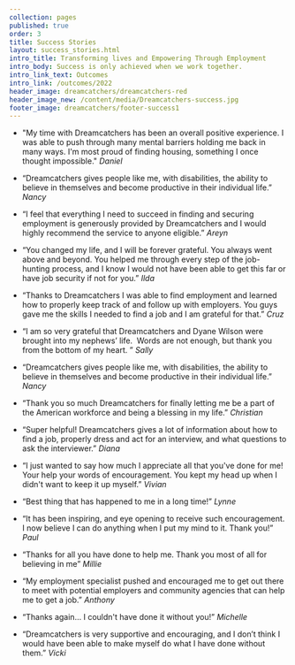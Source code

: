 ```yaml
---
collection: pages
published: true
order: 3
title: Success Stories
layout: success_stories.html
intro_title: Transforming lives and Empowering Through Employment
intro_body: Success is only achieved when we work together.
intro_link_text: Outcomes
intro_link: /outcomes/2022
header_image: dreamcatchers/dreamcatchers-red
header_image_new: /content/media/Dreamcatchers-success.jpg
footer_image: dreamcatchers/footer-success1
---
```

- "My time with Dreamcatchers has been an overall positive experience. I was able to push through many mental barriers holding me back in many ways. I'm most proud of finding housing, something I once thought impossible." _Daniel_

- “Dreamcatchers gives people like me, with disabilities, the ability to believe in themselves and become productive in their individual life.” _Nancy_

- “I feel that everything I need to succeed in finding and securing employment is generously provided by Dreamcatchers and I would highly recommend the service to anyone eligible.” _Areyn_

- “You changed my life, and I will be forever grateful. You always went above and beyond. You helped me through every step of the job-hunting process, and I know I would not have been able to get this far or have job security if not for you.” _Ilda_

- “Thanks to Dreamcatchers I was able to find employment and learned how to properly keep track of and follow up with employers. You guys gave me the skills I needed to find a job and I am grateful for that.” _Cruz_

- “I am so very grateful that Dreamcatchers and Dyane Wilson were brought into my nephews’ life.  Words are not enough, but thank you from the bottom of my heart. ” _Sally_

- “Dreamcatchers gives people like me, with disabilities, the ability to believe in themselves and become productive in their individual life.” _Nancy_

- “Thank you so much Dreamcatchers for finally letting me be a part of the American workforce and being a blessing in my life.”  _Christian_

- “Super helpful! Dreamcatchers gives a lot of information about how to find a job, properly dress and act for an interview, and what questions to ask the interviewer.” _Diana_

- “I just wanted to say how much I appreciate all that you've done for me! Your help your words of encouragement. You kept my head up when I didn't want to keep it up myself.” _Vivian_

- “Best thing that has happened to me in a long time!” _Lynne_
 
- “It has been inspiring, and eye opening to receive such encouragement. I now believe I can do anything when I put my mind to it. Thank you!” _Paul_

- “Thanks for all you have done to help me. Thank you most of all for believing in me” _Millie_

- “My employment specialist pushed and encouraged me to get out there to meet with potential employers and community agencies that can help me to get a job.” _Anthony_

- “Thanks again… I couldn't have done it without you!” _Michelle_

- “Dreamcatchers is very supportive and encouraging, and I don’t think I would have been able to make myself do what I have done without them.” _Vicki_
